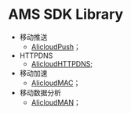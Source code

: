 # AMS SDK Library

- 移动推送
    - [AlicloudPush](https://github.com/aliyun/aliyun-specs/tree/master/Specs/AlicloudPush)；
- HTTPDNS
    - [AlicloudHTTPDNS](https://github.com/aliyun/aliyun-specs/tree/master/Specs/AlicloudHTTPDNS/);
- 移动加速
    - [AlicloudMAC](https://github.com/aliyun/aliyun-specs/tree/master/Specs/AlicloudMAC)；
- 移动数据分析
    - [AlicloudMAN](https://github.com/aliyun/aliyun-specs/tree/master/Specs/AlicloudMAN)；